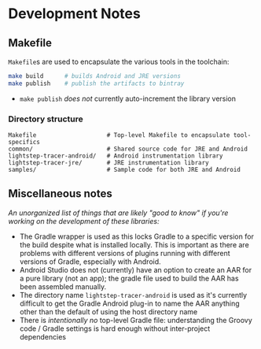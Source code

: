 # Development Notes

## Makefile

`Makefile`s are used to encapsulate the various tools in the toolchain:

```bash
make build      # builds Android and JRE versions
make publish    # publish the artifacts to bintray
```

* `make publish` *does not* currently auto-increment the library version

###  Directory structure

```
Makefile                    # Top-level Makefile to encapsulate tool-specifics
common/                     # Shared source code for JRE and Android    
lightstep-tracer-android/   # Android instrumentation library
lightstep-tracer-jre/       # JRE instrumentation library
samples/                    # Sample code for both JRE and Android
```

## Miscellaneous notes

*An unorganized list of things that are likely "good to know" if you're working on the development of these libraries:*

* The Gradle wrapper is used as this locks Gradle to a specific version for the build despite what is installed locally. This is important as there are problems with different versions of plugins running with different versions of Gradle, especially with Android.
* Android Studio does not (currently) have an option to create an AAR for a pure library (not an app); the gradle file used to build the AAR has been assembled manually.
* The directory name `lightstep-tracer-android` is used as it's currently difficult to get the Gradle Android plug-in to name the AAR anything other than the default of using the host directory name
* There is *intentionally no* top-level Gradle file: understanding the Groovy code / Gradle settings is hard enough without inter-project dependencies
